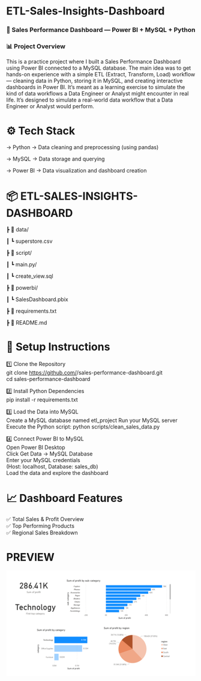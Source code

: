 
# ETL-Sales-Insights-Dashboard

### 🧠 Sales Performance Dashboard — Power BI + MySQL + Python
### 📊 Project Overview

This is a practice project where I built a Sales Performance Dashboard using Power BI connected to a MySQL database. The main idea was to get hands-on experience with a simple ETL (Extract, Transform, Load) workflow — cleaning data in Python, storing it in MySQL, and creating interactive dashboards in Power BI.
It’s meant as a learning exercise to simulate the kind of data workflows a Data Engineer or Analyst might encounter in real life.
It’s designed to simulate a real-world data workflow that a Data Engineer or Analyst would perform.

# ⚙️ Tech Stack
-> Python → Data cleaning and preprocessing (using pandas)

-> MySQL → Data storage and querying

-> Power BI → Data visualization and dashboard creation

# 📦 ETL-SALES-INSIGHTS-DASHBOARD
 ┣ 📁 data/
 
 ┃ ┗ superstore.csv
 
 ┣ 📁 script/
 
 ┃ ┗ main.py/
 
 ┃ ┗ create_view.sql
 
 ┣ 📁 powerbi/
 
 ┃ ┗ SalesDashboard.pbix 
 
 ┣ 📄 requirements.txt  
 
 ┣ 📄 README.md                

# 🚀 Setup Instructions
1️⃣ Clone the Repository\
git clone https://github.com/<your-username>/sales-performance-dashboard.git\
cd sales-performance-dashboard

2️⃣ Install Python Dependencies\
pip install -r requirements.txt

3️⃣ Load the Data into MySQL\
Create a MySQL database named etl_project
Run your MySQL server
Execute the Python script:
python scripts/clean_sales_data.py

4️⃣ Connect Power BI to MySQL\
Open Power BI Desktop\
Click Get Data → MySQL Database\
Enter your MySQL credentials\
(Host: localhost, Database: sales_db)\
Load the data and explore the dashboard

# 📈 Dashboard Features
✅ Total Sales & Profit Overview\
✅ Top Performing Products\
✅ Regional Sales Breakdown

# PREVIEW
[![Power BI Dashboard](preview.png)](preview.png)

